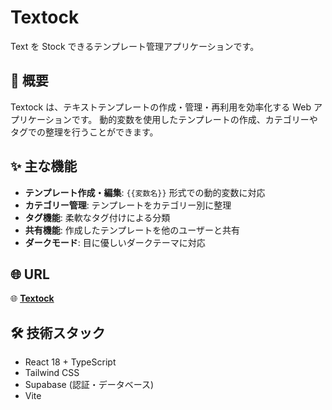 # Textock

Text を Stock できるテンプレート管理アプリケーションです。

## 🎯 概要

Textock は、テキストテンプレートの作成・管理・再利用を効率化する Web アプリケーションです。
動的変数を使用したテンプレートの作成、カテゴリーやタグでの整理を行うことができます。

## ✨ 主な機能

- **テンプレート作成・編集**: `{{変数名}}` 形式での動的変数に対応
- **カテゴリー管理**: テンプレートをカテゴリー別に整理
- **タグ機能**: 柔軟なタグ付けによる分類
- **共有機能**: 作成したテンプレートを他のユーザーと共有
- **ダークモード**: 目に優しいダークテーマに対応

## 🌐 URL

🌐 **[Textock](https://textock.vercel.app/)**

## 🛠️ 技術スタック

- React 18 + TypeScript
- Tailwind CSS
- Supabase (認証・データベース)
- Vite

